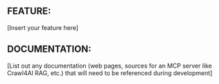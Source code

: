 ## FEATURE:

[Insert your feature here]

## DOCUMENTATION:

[List out any documentation (web pages, sources for an MCP server like Crawl4AI RAG, etc.) that will need to be referenced during development]